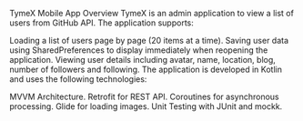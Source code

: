 TymeX Mobile App
Overview
TymeX is an admin application to view a list of users from GitHub API. The application supports:

Loading a list of users page by page (20 items at a time).
Saving user data using SharedPreferences to display immediately when reopening the application.
Viewing user details including avatar, name, location, blog, number of followers and following.
The application is developed in Kotlin and uses the following technologies:

MVVM Architecture.
Retrofit for REST API.
Coroutines for asynchronous processing.
Glide for loading images.
Unit Testing with JUnit and mockk.
